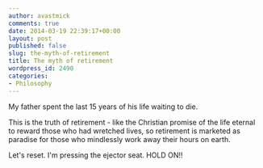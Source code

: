 ```yaml
---
author: avastmick
comments: true
date: 2014-03-19 22:39:17+00:00
layout: post
published: false
slug: the-myth-of-retirement
title: The myth of retirement
wordpress_id: 2490
categories:
- Philosophy
---
```


My father spent the last 15 years of his life waiting to die.

This is the truth of retirement - like the Christian promise of the life eternal to reward those who had wretched lives, so retirement is marketed as paradise for those who mindlessly work away their hours on earth.

Let's reset. I'm pressing the ejector seat. HOLD ON!!